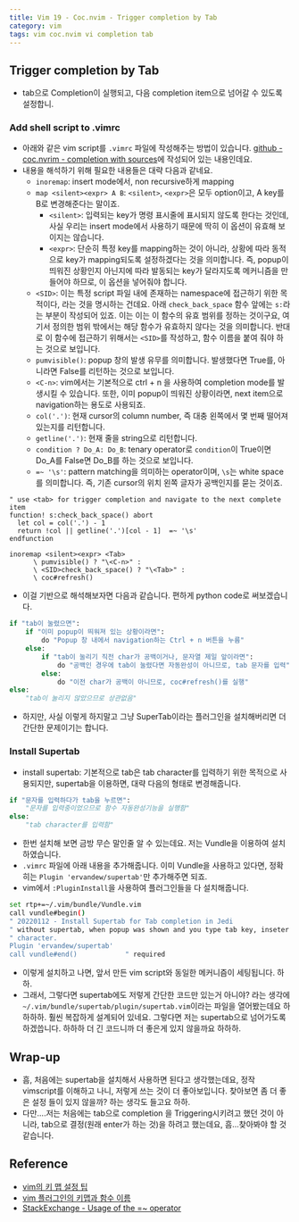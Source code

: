```yaml
---
title: Vim 19 - Coc.nvim - Trigger completion by Tab
category: vim 
tags: vim coc.nvim vi completion tab
---
```


## Trigger completion by Tab

- tab으로 Completion이 실행되고, 다음 completion item으로 넘어갈 수 있도록 설정합니.

### Add shell script to .vimrc 

- 아래와 같은 vim script를 `.vimrc` 파일에 작성해주는 방법이 있습니다. [github - coc.nvrim - completion with sources](https://github.com/neoclide/coc.nvim/wiki/Completion-with-sources)에 작성되어 있는 내용인데요.
- 내용을 해석하기 위해 필요한 내용들은 대략 다음과 같네요.
  - `inoremap`: insert mode에서, non recursive하게 mapping 
  - `map <silent><expr> A B`: `<silent>`, `<expr>`은 모두 option이고, A key를 B로 변경해준다는 말이죠.
    - `<silent>`: 입력되는 key가 명령 표시줄에 표시되지 않도록 한다는 것인데, 사실 우리는 insert mode에서 사용하기 때문에 딱히 이 옵션이 유효해 보이지는 않습니다.
    - `<expr>`: 단순히 특정 key를 mapping하는 것이 아니라, 상황에 따라 동적으로 key가 mapping되도록 설정하겠다는 것을 의미합니다. 즉, popup이 띄워진 상황인지 아닌지에 따라 발동되는 key가 달라지도록 메커니즘을 만들어야 하므로, 이 옵션을 넣어줘야 합니다.
  - `<SID>`: 이는 특정 script 파일 내에 존재하는 namespace에 접근하기 위한 목적이다, 라는 것을 명시하는 건데요. 아래 `check_back_space` 함수 앞에는 `s:`라는 부분이 작성되어 있죠. 이는 이는 이 함수의 유효 범위를 정하는 것이구요, 여기서 정의한 범위 밖에서는 해당 함수가 유효하지 않다는 것을 의미합니다. 반대로 이 함수에 접근하기 위해서는 `<SID>`를 작성하고, 함수 이름을 붙여 줘야 하는 것으로 보입니다.
  - `pumvisible()`: popup 창의 발생 유무를 의미합니다. 발생했다면 True를, 아니라면 False를 리턴하는 것으로 보입니다.
  - `<C-n>`: vim에서는 기본적으로 ctrl + n 을 사용하여 completion mode를 발생시킬 수 있습니다. 또한, 이미 popup이 띄워진 상황이라면, next item으로 navigation하는 용도로 사용되죠.
  - `col('.')`: 현재 cursor의 column number, 즉 대충 왼쪽에서 몇 번째 떨어져 있는지를 리턴합니다.
  - `getline('.')`: 현재 줄을 string으로 리턴합니다.
  - `condition ? Do_A: Do_B`: tenary operator로 `condition`이 True이면 Do_A를 False면 Do_B를 하는 것으로 보입니다.
  - `=~ '\s'`: pattern matching을 의미하는 operator이며, `\s`는 white space를 의미합니다. 즉, 기존 cursor의 위치 왼쪽 글자가 공백인지를 묻는 것이죠.

```vim
" use <tab> for trigger completion and navigate to the next complete item
function! s:check_back_space() abort
  let col = col('.') - 1
  return !col || getline('.')[col - 1]  =~ '\s'
endfunction

inoremap <silent><expr> <Tab>
      \ pumvisible() ? "\<C-n>" :
      \ <SID>check_back_space() ? "\<Tab>" :
      \ coc#refresh()
```

- 이걸 기반으로 해석해보자면 다음과 같습니다. 편하게 python code로 써보겠습니다.

```python
if "tab이 눌렸으면":
    if "이미 popup이 띄워져 있는 상황이라면":
        do "Popup 창 내에서 navigation하는 Ctrl + n 버튼을 누름"
    else:
        if "tab이 눌리기 직전 char가 공백이거나, 문자열 제일 앞이라면":
            do "공백인 경우에 tab이 눌렸다면 자동완성이 아니므로, tab 문자를 입력"
        else:
            do "이전 char가 공백이 아니므로, coc#refresh()를 실행"  
else:
    "tab이 눌리지 않았으므로 상관없음"
```

- 하지만, 사실 이렇게 하지말고 그냥 SuperTab이라는 플러그인을 설치해버리면 더 간단한 문제이기는 합니다.

### Install Supertab

- install supertab: 기본적으로 tab은 tab character를 입력하기 위한 목적으로 사용되지만, supertab을 이용하면, 대략 다음의 형태로 변경해줍니다.

```python
if "문자를 입력하다가 tab을 누르면": 
    "문자를 입력중이었으므로 함수 자동완성기능을 실행함"
else:
    "tab character를 입력함"
```

- 한번 설치해 보면 금방 무슨 말인줄 알 수 있는데요. 저는 Vundle을 이용하여 설치하였습니다.
- `.vimrc` 파일에 아래 내용을 추가해줍니다. 이미 Vundle을 사용하고 있다면, 정확히는 `Plugin 'ervandew/supertab'`만 추가해주면 되죠.
- vim에서 `:PluginInstall`을 사용하여 플러그인들을 다 설치해줍니다.

```bash
set rtp+=~/.vim/bundle/Vundle.vim
call vundle#begin()
" 20220112 - Install Supertab for Tab completion in Jedi
" without supertab, when popup was shown and you type tab key, inseter tab
" character. 
Plugin 'ervandew/supertab'
call vundle#end()            " required
```

- 이렇게 설치하고 나면, 앞서 만든 vim script와 동일한 메커니즘이 세팅됩니다. 하하.
- 그래서, 그렇다면 supertab에도 저렇게 간단한 코드만 있는거 아니야? 라는 생각에 `~/.vim/bundle/supertab/plugin/supertab.vim`이라는 파일을 열어봤는데요 하하하하. 훨씬 복잡하게 설계되어 있네요. 그렇다면 저는 supertab으로 넘어가도록 하겠씁니다. 하하하 더 긴 코드니까 더 좋은게 있지 않을까요 하하하.

## Wrap-up

- 흠, 처음에는 supertab을 설치해서 사용하면 된다고 생각했는데요, 정작 vimscript를 이해하고 나니, 저렇게 쓰는 것이 더 좋아보입니다. 찾아보면 좀 더 좋은 설정 들이 있지 않을까? 하는 생각도 들고요 하하.
- 다만....저는 처음에는 tab으로 completion 을 Triggering시키려고 했던 것이 아니라, tab으로 결정(원래 enter가 하는 것)을 하려고 했는데요, 흠...찾아봐야 할 것 같습니다.

## Reference

- [vim의 키 맵 설정 팁](https://soooprmx.com/vim%EC%9D%98-%ED%82%A4-%EB%A7%B5-%EC%84%A4%EC%A0%95-%ED%8C%81/)
- [vim 플러그인의 키맵과 함수 이름](https://soooprmx.com/vim%EC%9D%98-%ED%94%8C%EB%9F%AC%EA%B7%B8%EC%9D%B8-%ED%82%A4%EB%A7%B5%EA%B3%BC-%EC%8A%A4%ED%81%AC%EB%A6%BD%ED%8A%B8-%ED%95%A8%EC%88%98/)
- [StackExchange - Usage of the =~ operator](https://vi.stackexchange.com/questions/6265/usage-of-the-operator)
